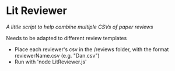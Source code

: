 # Lit Reviewer

*A little script to help combine multiple CSVs of paper reviews*

Needs to be adapted to different review templates

- Place each reviewer's csv in the /reviews folder, with the format reviewerName.csv (e.g. "Dan.csv")
- Run with 'node LitReviewer.js'